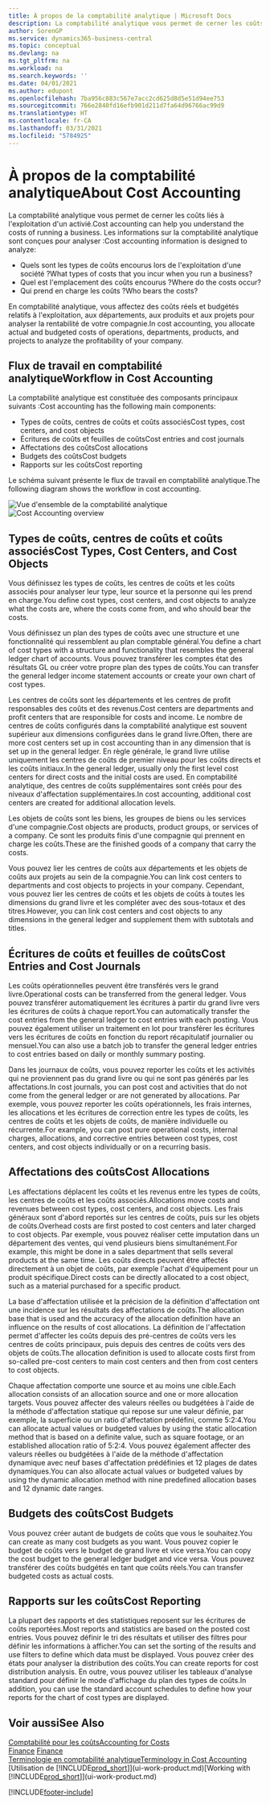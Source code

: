 ```yaml
---
title: À propos de la comptabilité analytique | Microsoft Docs
description: La comptabilité analytique vous permet de cerner les coûts liés à l'exploitation d'un activié.
author: SorenGP
ms.service: dynamics365-business-central
ms.topic: conceptual
ms.devlang: na
ms.tgt_pltfrm: na
ms.workload: na
ms.search.keywords: ''
ms.date: 04/01/2021
ms.author: edupont
ms.openlocfilehash: 7ba956c883c567e7acc2cd625d8d5e51d94ee753
ms.sourcegitcommit: 766e2840fd16efb901d211d7fa64d96766ac99d9
ms.translationtype: HT
ms.contentlocale: fr-CA
ms.lasthandoff: 03/31/2021
ms.locfileid: "5784925"
---
```

# <a name="about-cost-accounting"></a><span data-ttu-id="b3c09-103">À propos de la comptabilité analytique</span><span class="sxs-lookup"><span data-stu-id="b3c09-103">About Cost Accounting</span></span>
<span data-ttu-id="b3c09-104">La comptabilité analytique vous permet de cerner les coûts liés à l'exploitation d'un activié.</span><span class="sxs-lookup"><span data-stu-id="b3c09-104">Cost accounting can help you understand the costs of running a business.</span></span> <span data-ttu-id="b3c09-105">Les informations sur la comptabilité analytique sont conçues pour analyser :</span><span class="sxs-lookup"><span data-stu-id="b3c09-105">Cost accounting information is designed to analyze:</span></span>  

-   <span data-ttu-id="b3c09-106">Quels sont les types de coûts encourus lors de l'exploitation d'une société ?</span><span class="sxs-lookup"><span data-stu-id="b3c09-106">What types of costs that you incur when you run a business?</span></span>  
-   <span data-ttu-id="b3c09-107">Quel est l'emplacement des coûts encourus ?</span><span class="sxs-lookup"><span data-stu-id="b3c09-107">Where do the costs occur?</span></span>  
-   <span data-ttu-id="b3c09-108">Qui prend en charge les coûts ?</span><span class="sxs-lookup"><span data-stu-id="b3c09-108">Who bears the costs?</span></span>  

<span data-ttu-id="b3c09-109">En comptabilité analytique, vous affectez des coûts réels et budgétés relatifs à l'exploitation, aux départements, aux produits et aux projets pour analyser la rentabilité de votre compagnie.</span><span class="sxs-lookup"><span data-stu-id="b3c09-109">In cost accounting, you allocate actual and budgeted costs of operations, departments, products, and projects to analyze the profitability of your company.</span></span>  

## <a name="workflow-in-cost-accounting"></a><span data-ttu-id="b3c09-110">Flux de travail en comptabilité analytique</span><span class="sxs-lookup"><span data-stu-id="b3c09-110">Workflow in Cost Accounting</span></span>  
<span data-ttu-id="b3c09-111">La comptabilité analytique est constituée des composants principaux suivants :</span><span class="sxs-lookup"><span data-stu-id="b3c09-111">Cost accounting has the following main components:</span></span>  

-   <span data-ttu-id="b3c09-112">Types de coûts, centres de coûts et coûts associés</span><span class="sxs-lookup"><span data-stu-id="b3c09-112">Cost types, cost centers, and cost objects</span></span>  
-   <span data-ttu-id="b3c09-113">Écritures de coûts et feuilles de coûts</span><span class="sxs-lookup"><span data-stu-id="b3c09-113">Cost entries and cost journals</span></span>  
-   <span data-ttu-id="b3c09-114">Affectations des coûts</span><span class="sxs-lookup"><span data-stu-id="b3c09-114">Cost allocations</span></span>  
-   <span data-ttu-id="b3c09-115">Budgets des coûts</span><span class="sxs-lookup"><span data-stu-id="b3c09-115">Cost budgets</span></span>
-   <span data-ttu-id="b3c09-116">Rapports sur les coûts</span><span class="sxs-lookup"><span data-stu-id="b3c09-116">Cost reporting</span></span>  

<span data-ttu-id="b3c09-117">Le schéma suivant présente le flux de travail en comptabilité analytique.</span><span class="sxs-lookup"><span data-stu-id="b3c09-117">The following diagram shows the workflow in cost accounting.</span></span>  

<span data-ttu-id="b3c09-118">![Vue d'ensemble de la comptabilité analytique](media/costaccountingoverview.png "CostAccountingOverview")</span><span class="sxs-lookup"><span data-stu-id="b3c09-118">![Cost Accounting overview](media/costaccountingoverview.png "CostAccountingOverview")</span></span>  

## <a name="cost-types-cost-centers-and-cost-objects"></a><span data-ttu-id="b3c09-119">Types de coûts, centres de coûts et coûts associés</span><span class="sxs-lookup"><span data-stu-id="b3c09-119">Cost Types, Cost Centers, and Cost Objects</span></span>  
<span data-ttu-id="b3c09-120">Vous définissez les types de coûts, les centres de coûts et les coûts associés pour analyser leur type, leur source et la personne qui les prend en charge.</span><span class="sxs-lookup"><span data-stu-id="b3c09-120">You define cost types, cost centers, and cost objects to analyze what the costs are, where the costs come from, and who should bear the costs.</span></span>  

<span data-ttu-id="b3c09-121">Vous définissez un plan des types de coûts avec une structure et une fonctionnalité qui ressemblent au plan comptable général.</span><span class="sxs-lookup"><span data-stu-id="b3c09-121">You define a chart of cost types with a structure and functionality that resembles the general ledger chart of accounts.</span></span> <span data-ttu-id="b3c09-122">Vous pouvez transférer les comptes état des résultats GL ou créer votre propre plan des types de coûts.</span><span class="sxs-lookup"><span data-stu-id="b3c09-122">You can transfer the general ledger income statement accounts or create your own chart of cost types.</span></span>  

<span data-ttu-id="b3c09-123">Les centres de coûts sont les départements et les centres de profit responsables des coûts et des revenus.</span><span class="sxs-lookup"><span data-stu-id="b3c09-123">Cost centers are departments and profit centers that are responsible for costs and income.</span></span> <span data-ttu-id="b3c09-124">Le nombre de centres de coûts configurés dans la comptabilité analytique est souvent supérieur aux dimensions configurées dans le grand livre.</span><span class="sxs-lookup"><span data-stu-id="b3c09-124">Often, there are more cost centers set up in cost accounting than in any dimension that is set up in the general ledger.</span></span> <span data-ttu-id="b3c09-125">En règle générale, le grand livre utilise uniquement les centres de coûts de premier niveau pour les coûts directs et les coûts initiaux.</span><span class="sxs-lookup"><span data-stu-id="b3c09-125">In the general ledger, usually only the first level cost centers for direct costs and the initial costs are used.</span></span> <span data-ttu-id="b3c09-126">En comptabilité analytique, des centres de coûts supplémentaires sont créés pour des niveaux d'affectation supplémentaires.</span><span class="sxs-lookup"><span data-stu-id="b3c09-126">In cost accounting, additional cost centers are created for additional allocation levels.</span></span>  

<span data-ttu-id="b3c09-127">Les objets de coûts sont les biens, les groupes de biens ou les services d'une compagnie.</span><span class="sxs-lookup"><span data-stu-id="b3c09-127">Cost objects are products, product groups, or services of a company.</span></span> <span data-ttu-id="b3c09-128">Ce sont les produits finis d'une compagnie qui prennent en charge les coûts.</span><span class="sxs-lookup"><span data-stu-id="b3c09-128">These are the finished goods of a company that carry the costs.</span></span>  

<span data-ttu-id="b3c09-129">Vous pouvez lier les centres de coûts aux départements et les objets de coûts aux projets au sein de la compagnie.</span><span class="sxs-lookup"><span data-stu-id="b3c09-129">You can link cost centers to departments and cost objects to projects in your company.</span></span> <span data-ttu-id="b3c09-130">Cependant, vous pouvez lier les centres de coûts et les objets de coûts à toutes les dimensions du grand livre et les compléter avec des sous-totaux et des titres.</span><span class="sxs-lookup"><span data-stu-id="b3c09-130">However, you can link cost centers and cost objects to any dimensions in the general ledger and supplement them with subtotals and titles.</span></span>  

## <a name="cost-entries-and-cost-journals"></a><span data-ttu-id="b3c09-131">Écritures de coûts et feuilles de coûts</span><span class="sxs-lookup"><span data-stu-id="b3c09-131">Cost Entries and Cost Journals</span></span>  
<span data-ttu-id="b3c09-132">Les coûts opérationnelles peuvent être transférés vers le grand livre.</span><span class="sxs-lookup"><span data-stu-id="b3c09-132">Operational costs can be transferred from the general ledger.</span></span> <span data-ttu-id="b3c09-133">Vous pouvez transférer automatiquement les écritures à partir du grand livre vers les écritures de coûts à chaque report.</span><span class="sxs-lookup"><span data-stu-id="b3c09-133">You can automatically transfer the cost entries from the general ledger to cost entries with each posting.</span></span> <span data-ttu-id="b3c09-134">Vous pouvez également utiliser un traitement en lot pour transférer les écritures vers les écritures de coûts en fonction du report récapitulatif journalier ou mensuel.</span><span class="sxs-lookup"><span data-stu-id="b3c09-134">You can also use a batch job to transfer the general ledger entries to cost entries based on daily or monthly summary posting.</span></span>  

<span data-ttu-id="b3c09-135">Dans les journaux de coûts, vous pouvez reporter les coûts et les activités qui ne proviennent pas du grand livre ou qui ne sont pas générés par les affectations.</span><span class="sxs-lookup"><span data-stu-id="b3c09-135">In cost journals, you can post cost and activities that do not come from the general ledger or are not generated by allocations.</span></span> <span data-ttu-id="b3c09-136">Par exemple, vous pouvez reporter les coûts opérationnels, les frais internes, les allocations et les écritures de correction entre les types de coûts, les centres de coûts et les objets de coûts, de manière individuelle ou récurrente.</span><span class="sxs-lookup"><span data-stu-id="b3c09-136">For example, you can post pure operational costs, internal charges, allocations, and corrective entries between cost types, cost centers, and cost objects individually or on a recurring basis.</span></span>  

## <a name="cost-allocations"></a><span data-ttu-id="b3c09-137">Affectations des coûts</span><span class="sxs-lookup"><span data-stu-id="b3c09-137">Cost Allocations</span></span>  
<span data-ttu-id="b3c09-138">Les affectations déplacent les coûts et les revenus entre les types de coûts, les centres de coûts et les coûts associés.</span><span class="sxs-lookup"><span data-stu-id="b3c09-138">Allocations move costs and revenues between cost types, cost centers, and cost objects.</span></span> <span data-ttu-id="b3c09-139">Les frais généraux sont d'abord reportés sur les centres de coûts, puis sur les objets de coûts.</span><span class="sxs-lookup"><span data-stu-id="b3c09-139">Overhead costs are first posted to cost centers and later charged to cost objects.</span></span> <span data-ttu-id="b3c09-140">Par exemple, vous pouvez réaliser cette imputation dans un département des ventes, qui vend plusieurs biens simultanément.</span><span class="sxs-lookup"><span data-stu-id="b3c09-140">For example, this might be done in a sales department that sells several products at the same time.</span></span> <span data-ttu-id="b3c09-141">Les coûts directs peuvent être affectés directement à un objet de coûts, par exemple l'achat d'équipement pour un produit spécifique.</span><span class="sxs-lookup"><span data-stu-id="b3c09-141">Direct costs can be directly allocated to a cost object, such as a material purchased for a specific product.</span></span>  

<span data-ttu-id="b3c09-142">La base d'affectation utilisée et la précision de la définition d'affectation ont une incidence sur les résultats des affectations de coûts.</span><span class="sxs-lookup"><span data-stu-id="b3c09-142">The allocation base that is used and the accuracy of the allocation definition have an influence on the results of cost allocations.</span></span> <span data-ttu-id="b3c09-143">La définition de l'affectation permet d'affecter les coûts depuis des pré-centres de coûts vers les centres de coûts principaux, puis depuis des centres de coûts vers des objets de coûts.</span><span class="sxs-lookup"><span data-stu-id="b3c09-143">The allocation definition is used to allocate costs first from so-called pre-cost centers to main cost centers and then from cost centers to cost objects.</span></span>  

<span data-ttu-id="b3c09-144">Chaque affectation comporte une source et au moins une cible.</span><span class="sxs-lookup"><span data-stu-id="b3c09-144">Each allocation consists of an allocation source and one or more allocation targets.</span></span> <span data-ttu-id="b3c09-145">Vous pouvez affecter des valeurs réelles ou budgétées à l'aide de la méthode d'affectation statique qui repose sur une valeur définie, par exemple, la superficie ou un ratio d'affectation prédéfini, comme 5:2:4.</span><span class="sxs-lookup"><span data-stu-id="b3c09-145">You can allocate actual values or budgeted values by using the static allocation method that is based on a definite value, such as square footage, or an established allocation ratio of 5:2:4.</span></span> <span data-ttu-id="b3c09-146">Vous pouvez également affecter des valeurs réelles ou budgétées à l'aide de la méthode d'affectation dynamique avec neuf bases d'affectation prédéfinies et 12 plages de dates dynamiques.</span><span class="sxs-lookup"><span data-stu-id="b3c09-146">You can also allocate actual values or budgeted values by using the dynamic allocation method with nine predefined allocation bases and 12 dynamic date ranges.</span></span>  

## <a name="cost-budgets"></a><span data-ttu-id="b3c09-147">Budgets des coûts</span><span class="sxs-lookup"><span data-stu-id="b3c09-147">Cost Budgets</span></span>  
<span data-ttu-id="b3c09-148">Vous pouvez créer autant de budgets de coûts que vous le souhaitez.</span><span class="sxs-lookup"><span data-stu-id="b3c09-148">You can create as many cost budgets as you want.</span></span> <span data-ttu-id="b3c09-149">Vous pouvez copier le budget de coûts vers le budget de grand livre et vice versa.</span><span class="sxs-lookup"><span data-stu-id="b3c09-149">You can copy the cost budget to the general ledger budget and vice versa.</span></span> <span data-ttu-id="b3c09-150">Vous pouvez transférer des coûts budgétés en tant que coûts réels.</span><span class="sxs-lookup"><span data-stu-id="b3c09-150">You can transfer budgeted costs as actual costs.</span></span>  

## <a name="cost-reporting"></a><span data-ttu-id="b3c09-151">Rapports sur les coûts</span><span class="sxs-lookup"><span data-stu-id="b3c09-151">Cost Reporting</span></span>  
<span data-ttu-id="b3c09-152">La plupart des rapports et des statistiques reposent sur les écritures de coûts reportées.</span><span class="sxs-lookup"><span data-stu-id="b3c09-152">Most reports and statistics are based on the posted cost entries.</span></span> <span data-ttu-id="b3c09-153">Vous pouvez définir le tri des résultats et utiliser des filtres pour définir les informations à afficher.</span><span class="sxs-lookup"><span data-stu-id="b3c09-153">You can set the sorting of the results and use filters to define which data must be displayed.</span></span> <span data-ttu-id="b3c09-154">Vous pouvez créer des états pour analyser la distribution des coûts.</span><span class="sxs-lookup"><span data-stu-id="b3c09-154">You can create reports for cost distribution analysis.</span></span> <span data-ttu-id="b3c09-155">En outre, vous pouvez utiliser les tableaux d'analyse standard pour définir le mode d'affichage du plan des types de coûts.</span><span class="sxs-lookup"><span data-stu-id="b3c09-155">In addition, you can use the standard account schedules to define how your reports for the chart of cost types are displayed.</span></span>  

## <a name="see-also"></a><span data-ttu-id="b3c09-156">Voir aussi</span><span class="sxs-lookup"><span data-stu-id="b3c09-156">See Also</span></span>  
 [<span data-ttu-id="b3c09-157">Comptabilité pour les coûts</span><span class="sxs-lookup"><span data-stu-id="b3c09-157">Accounting for Costs</span></span>](finance-manage-cost-accounting.md)  
 <span data-ttu-id="b3c09-158">[Finance](finance.md) </span><span class="sxs-lookup"><span data-stu-id="b3c09-158">[Finance](finance.md) </span></span>  
 [<span data-ttu-id="b3c09-159">Terminologie en comptabilité analytique</span><span class="sxs-lookup"><span data-stu-id="b3c09-159">Terminology in Cost Accounting</span></span>](finance-terminology-in-cost-accounting.md)  
 <span data-ttu-id="b3c09-160">[Utilisation de [!INCLUDE[prod_short](includes/prod_short.md)]](ui-work-product.md)</span><span class="sxs-lookup"><span data-stu-id="b3c09-160">[Working with [!INCLUDE[prod_short](includes/prod_short.md)]](ui-work-product.md)</span></span>


[!INCLUDE[footer-include](includes/footer-banner.md)]